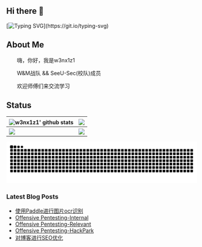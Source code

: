 ## Hi there 👋
[![Typing SVG](https://readme-typing-svg.demolab.com?font=Fira+Code&weight=600&size=25&pause=1000&color=178AF7&background=FF26AB00&center=true&vCenter=true&width=435&lines=%E6%AC%A2%E8%BF%8E%E6%9D%A5%E5%88%B0w3nx1z1%E7%9A%84Github!)](https://git.io/typing-svg)

## About Me
<p>&emsp;&emsp;嗨，你好，我是w3nx1z1</p>
<p>&emsp;&emsp;W&M战队 && SeeU-Sec(校队)成员</p>
<p>&emsp;&emsp;欢迎师傅们来交流学习</p>

</td></tr>

<tr><td>

## Status
| <img align="center" src="https://github-readme-stats.vercel.app/api?username=w3nx1z1&show_icons=true&theme=tokyonight&include_all_commits=true&hide_border=true" alt="w3nx1z1' github stats" /> | <img align="center" src="https://github-readme-streak-stats.herokuapp.com/?user=w3nx1z1&hide_border=true" /> |
| ------------- | ------------- |
|  <img align="center" src="https://github-readme-stats.vercel.app/api/top-langs/?username=w3nx1z1&layout=compact&hide_border=true" /> | <img align="center" src="https://github-immortality.vercel.app/api?username=w3nx1z1&layout=compact&custom_title=Week%20Coding%20Time&hide_border=true" /> |

<picture>
  <source media="(prefers-color-scheme: dark)" srcset="https://raw.githubusercontent.com/w3nx1z1/w3nx1z1/refs/heads/output/github-contribution-grid-snake-dark.svg">
  <source media="(prefers-color-scheme: light)" srcset="https://raw.githubusercontent.com/w3nx1z1/w3nx1z1/refs/heads/output/github-contribution-grid-snake.svg">
  <img alt="github contribution grid snake animation" src="https://raw.githubusercontent.com/w3nx1z1/w3nx1z1/refs/heads/output/github-contribution-grid-snake.svg">
</picture>

### Latest Blog Posts
<!-- BLOG-POST-LIST:START -->
- [使用Paddle进行图片ocr识别](http://w3nx1z1.github.io/posts/5232cfbd.html)
- [Offensive Pentesting-Internal](http://w3nx1z1.github.io/posts/80b2a484.html)
- [Offensive Pentesting-Relevant](http://w3nx1z1.github.io/posts/5c2b0906.html)
- [Offensive Pentesting-HackPark](http://w3nx1z1.github.io/posts/e55fac08.html)
- [对博客进行SEO优化](http://w3nx1z1.github.io/posts/75d05e45.html)
<!-- BLOG-POST-LIST:END -->
